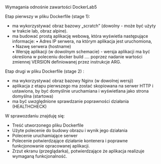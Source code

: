 Wymagania odnośnie zawartości DockerLab5

Etap pierwszy w pliku Dockerfile (stage 1): 
- ma wykorzystywać obraz bazowy „scratch” (dowolny - może być użyty w trakcie lab, obraz alpine).
- ma budować prostą aplikację webową, która wyświetla następujące informacje: 
• Adres IP serwera, na którym aplikacja jest uruchomiona,   
• Nazwę serwera (hostname)  
• Wersję aplikacji (w dowolnym schemacie)  - wersja aplikacji ma być określona w poleceniu docker build …. poprzez nadanie wartości zmiennej VERSION definiowanej przez instrukcje ARG.

Etap drugi w pliku Dockerfile (stage 2) :   
- ma wykorzystywać obraz bazowy Nginx (w dowolnej wersji)
- aplikacja z etapu pierwszego ma zostać skopiowana na serwer HTTP i ustawiona, by być domyślnie uruchamiana i wyświetlana  jako strona domyślna (startowa)
- ma być uwzględnione sprawdzanie poprawności działania (HEALTHCHECK)

W sprawozdaniu znajduję się:
- Treść utworzonego pliku Dockerfile  
- Użyte polecenie do budowy obrazu i wynik jego działania
- Polecenie uruchamiające serwer
- Polecenie potwierdzające działanie kontenera i poprawne funkcjonowanie opracowanej aplikacji.
- Zrzut ekranu (przeglądarka), potwierdzające że aplikacja realizuje 
wymaganą funkcjonalność.
